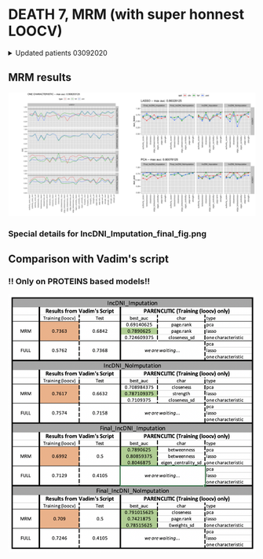 # DEATH 7, MRM (with super honnest LOOCV)

<details>
<summary>Updated patients 03092020</summary>
<br>DEATH 7
<br>
<pre>
|-----|----------------|----------|
|     | Aux.Id         | Group    |
|-----|----------------|----------|
| 1   | C19-CB-0008    |     0    |
| 2   | C19-CB-0009    |     0    |
| 3   | C19-CB-0013    |     1    |
| 4   | C19-CB-0016    |     1    |
| 5   | C19-CB-0025    |     0    |
| 6   | C19-CB-0032    |     1    |
| 7   | C19-CB-0033    |     0    |
| 8   | C19-CB-0036    |     1    |
| 9   | C19-CB-0058    |     0    |
| 10  | C19-CB-0059    |     1    |
| 11  | C19-CB-0061    |     0    |
| 12  | C19-CB-0062    |     0    |
| 13  | C19-CB-0064    |     0    |
| 14  | C19-CB-0076    |     0    |
| 15  | C19-CB-0082    |     1    |
| 16  | C19-CB-0083    |     1    |
| 17  | C19-CB-0085    |     0    |
| 18  | C19-CB-0090    |     0    |
| 19  | C19-CB-0094    |     1    |
| 20  | C19-CB-0098    |     0    |
| 21  | C19-CB-0099    |     0    |
| 22  | C19-CB-0103    |     1    |
| 23  | C19-CB-0108    |     0    |
| 24  | C19-CB-0109    |     0    |
| 25  | C19-CB-0112    |     1    |
| 26  | C19-CB-0113    |     0    |
| 27  | C19-CB-0120    |     0    |
| 28  | C19-CB-0124    |     0    |
| 29  | C19-CB-0126    |     0    |
| 30  | C19-CB-0127    |     0    |
| 31  | C19-CB-0128    |     1    |
| 32  | C19-CB-0132    |     1    |
| 33  | C19-CB-0133    |     0    |
| 34  | C19-CB-0135    |     0    |
| 35  | C19-CB-0136    |     0    |
| 36  | C19-CB-0137    |     0    |
| 37  | C19-CB-0150    |     0    |
| 38  | C19-CB-0159    |     0    |
| 39  | C19-CB-0160    |     1    |
| 40  | C19-CB-0162    |     0    |
| 41  | C19-CB-0169    |     1    |
| 42  | C19-CB-0170    |     1    |
| 43  | C19-CB-0175    |     0    |
| 44  | C19-CB-0176    |     0    |
| 45  | C19-CB-0198    |     0    |
| 46  | C19-CB-0214    |     0    |
| 47  | C19-CB-0215    |     0    |
| 48  | C19-CB-0220    |     1    |
</pre>
</details>
  
## MRM results
![Image](/docs/new3092020.png)
### Special details for IncDNI_Imputation_final_fig.png

## Comparison with Vadim's script
### !! Only on PROTEINS based models!!
![Image](/docs/compare3092020.png)


